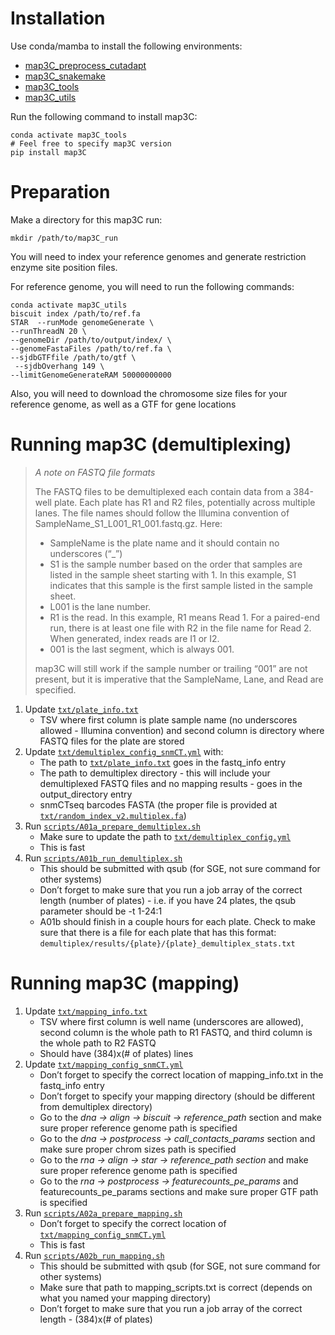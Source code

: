 # Installation

Use conda/mamba to install the following environments:

* [map3C_preprocess_cutadapt](../../envs/preprocess/map3C_preprocess_cutadapt.yml)
* [map3C_snakemake](../../envs/map3C_snakemake.yml)
* [map3C_tools](../../envs/map3C_tools.yml)
* [map3C_utils](../../envs/map3C_utils.yml)

Run the following command to install map3C:

```{bash}
conda activate map3C_tools
# Feel free to specify map3C version
pip install map3C
```

# Preparation

Make a directory for this map3C run:

```{bash}
mkdir /path/to/map3C_run
```
You will need to index your reference genomes and generate restriction enzyme site position files. 

For reference genome, you will need to run the following commands:

```{bash}
conda activate map3C_utils
biscuit index /path/to/ref.fa
STAR  --runMode genomeGenerate \
--runThreadN 20 \
--genomeDir /path/to/output/index/ \
--genomeFastaFiles /path/to/ref.fa \
--sjdbGTFfile /path/to/gtf \
 --sjdbOverhang 149 \
--limitGenomeGenerateRAM 50000000000
```

Also, you will need to download the chromosome size files for your reference genome, as well as a GTF for gene locations


# Running map3C (demultiplexing)

> _A note on FASTQ file formats_
> 
>The FASTQ files to be demultiplexed each contain data from a 384-well plate. Each plate has R1 and R2 files, potentially across multiple lanes. The file names should follow the Illumina convention of SampleName_S1_L001_R1_001.fastq.gz. Here:
> * SampleName is the plate name and it should contain no underscores (“_”)
> * S1 is the sample number based on the order that samples are listed in the sample sheet starting with 1. In this example, S1 indicates that this sample is the first sample listed in the sample sheet.
> * L001 is the lane number.
> * R1 is the read. In this example, R1 means Read 1. For a paired-end run, there is at least one file with R2 in the file name for Read 2. When generated, index reads are I1 or I2.
> * 001 is the last segment, which is always 001.
> 
> map3C will still work if the sample number or trailing “001” are not present, but it is imperative that the SampleName, Lane, and Read are specified.


1. Update [`txt/plate_info.txt`](txt/plate_info.txt)
   * TSV where first column is plate sample name (no underscores allowed - Illumina convention) and second column is directory where FASTQ files for the plate are stored
2. Update [`txt/demultiplex_config_snmCT.yml`](txt/demultiplex_config_snmCT.yml) with:
   * The path to [`txt/plate_info.txt`](txt/plate_info.txt) goes in the fastq_info entry
   * The path to demultiplex directory - this will include your demultiplexed FASTQ files and no mapping results - goes in the output_directory entry
   * snmCTseq barcodes FASTA (the proper file is provided at [`txt/random_index_v2.multiplex.fa`](txt/random_index_v2.multiplex.fa))
3. Run [`scripts/A01a_prepare_demultiplex.sh`](scripts/A01a_prepare_demultiplex.sh)
   * Make sure to update the path to [`txt/demultiplex_config.yml`](txt/demultiplex_config_snmCT.yml)
   * This is fast
4. Run [`scripts/A01b_run_demultiplex.sh`](scripts/A01b_run_demultiplex.sh)
   * This should be submitted with qsub (for SGE, not sure command for other systems)
   * Don’t forget to make sure that you run a job array of the correct length (number of plates) - i.e. if you have 24 plates, the qsub parameter should be -t 1-24:1
   * A01b should finish in a couple hours for each plate. Check to make sure that there is a file for each plate that has this format: `demultiplex/results/{plate}/{plate}_demultiplex_stats.txt`

# Running map3C (mapping)

1. Update [`txt/mapping_info.txt`](txt/mapping_info.txt)
   * TSV where first column is well name (underscores are allowed), second column is the whole path to R1 FASTQ, and third column is the whole path to R2 FASTQ
   * Should have (384)x(# of plates) lines
2. Update [`txt/mapping_config_snmCT.yml`](txt/mapping_config_snmCT.yml)
   * Don’t forget to specify the correct location of mapping_info.txt in the fastq_info entry
   * Don’t forget to specify your mapping directory (should be different from demultiplex directory)
   * Go to the _dna -> align -> biscuit -> reference_path_ section and make sure proper reference genome path is specified
   * Go to the _dna -> postprocess -> call_contacts_params_ section and make sure proper chrom sizes path is specified
   * Go to the _rna -> align -> star -> reference_path section_ and make sure proper reference genome path is specified
   * Go to the _rna -> postprocess -> featurecounts_pe_params_ and featurecounts_pe_params sections and make sure proper GTF path is specified
3. Run [`scripts/A02a_prepare_mapping.sh`](scripts/A02a_prepare_mapping.sh)
   * Don’t forget to specify the correct location of [`txt/mapping_config_snmCT.yml`](txt/mapping_config_snmCT.yml)
   * This is fast
4. Run [`scripts/A02b_run_mapping.sh`](scripts/A02b_run_mapping.sh)
   * This should be submitted with qsub (for SGE, not sure command for other systems)
   * Make sure that path to mapping_scripts.txt is correct (depends on what you named your mapping directory)
   * Don’t forget to make sure that you run a job array of the correct length - (384)x(# of plates)
